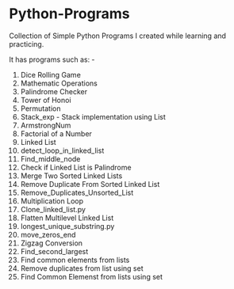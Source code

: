 # Python-Programs
Collection of Simple Python Programs I created while learning and practicing.

It has programs such as: -

1. Dice Rolling Game
2. Mathematic Operations
3. Palindrome Checker
4. Tower of Honoi
5. Permutation
6. Stack_exp - Stack implementation using List
7. ArmstrongNum
8. Factorial of a Number
9. Linked List
10. detect_loop_in_linked_list
11. Find_middle_node
12. Check if Linked List is Palindrome	
13. Merge Two Sorted Linked Lists
14. Remove Duplicate From Sorted Linked List
15. Remove_Duplicates_Unsorted_List
16. Multiplication Loop
17. Clone_linked_list.py
18. Flatten Multilevel Linked List
19. longest_unique_substring.py
20. move_zeros_end
21. Zigzag Conversion
22. Find_second_largest
23. Find common elements from lists
24. Remove duplicates from list using set
25. Find Common Elemenst from lists using set
